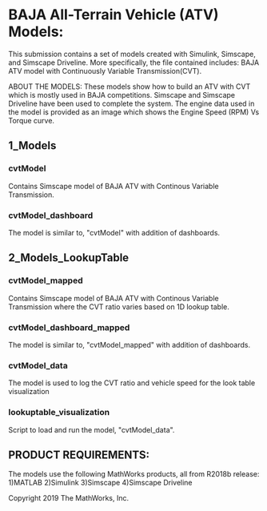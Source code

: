 # BAJA All-Terrain Vehicle (ATV) Models:

This submission contains a set of models created with Simulink, Simscape, and Simscape Driveline. 
More specifically, the file contained includes: BAJA ATV model with Continuously Variable Transmission(CVT).

ABOUT THE MODELS:
These models show how to build an ATV with CVT which is mostly used in BAJA competitions. Simscape and Simscape Driveline have been used to complete the system. The engine data used in the model is provided as an image which shows the Engine Speed (RPM) Vs Torque curve.

## 1_Models

### cvtModel
Contains Simscape model of BAJA ATV with Continous Variable Transmission.

### cvtModel_dashboard
The model is similar to, "cvtModel" with addition of dashboards.

## 2_Models_LookupTable

### cvtModel_mapped
Contains Simscape model of BAJA ATV with Continous Variable Transmission where the CVT ratio varies based on 1D lookup table.

### cvtModel_dashboard_mapped
The model is similar to, "cvtModel_mapped" with addition of dashboards.

### cvtModel_data
The model is used to log the CVT ratio and vehicle speed for the look table visualization

### lookuptable_visualization
Script to load and run the model, "cvtModel_data". 

## PRODUCT REQUIREMENTS:

The models use the following MathWorks products, all from R2018b release:
1)MATLAB
2)Simulink
3)Simscape
4)Simscape Driveline

Copyright 2019 The MathWorks, Inc.